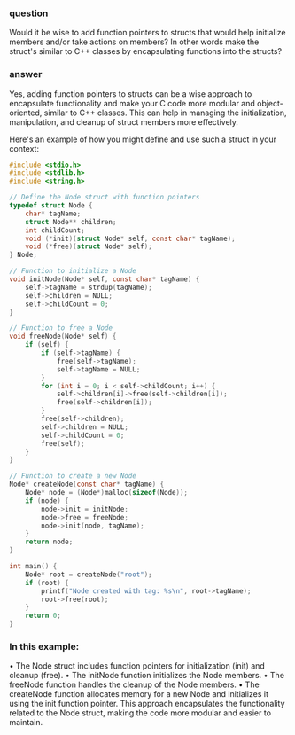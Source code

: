 ### question
Would it be wise to add function pointers to structs that would help initialize members and/or take actions on members?  In other words make the struct's similar to C++ classes by encapsulating functions into the structs?

### answer
Yes, adding function pointers to structs can be a wise approach to encapsulate functionality and make your C code more modular and object-oriented, similar to C++ classes. This can help in managing the initialization, manipulation, and cleanup of struct members more effectively.

Here's an example of how you might define and use such a struct in your context:

```c
#include <stdio.h>
#include <stdlib.h>
#include <string.h>

// Define the Node struct with function pointers
typedef struct Node {
    char* tagName;
    struct Node** children;
    int childCount;
    void (*init)(struct Node* self, const char* tagName);
    void (*free)(struct Node* self);
} Node;

// Function to initialize a Node
void initNode(Node* self, const char* tagName) {
    self->tagName = strdup(tagName);
    self->children = NULL;
    self->childCount = 0;
}

// Function to free a Node
void freeNode(Node* self) {
    if (self) {
        if (self->tagName) {
            free(self->tagName);
            self->tagName = NULL;
        }
        for (int i = 0; i < self->childCount; i++) {
            self->children[i]->free(self->children[i]);
            free(self->children[i]);
        }
        free(self->children);
        self->children = NULL;
        self->childCount = 0;
        free(self);
    }
}

// Function to create a new Node
Node* createNode(const char* tagName) {
    Node* node = (Node*)malloc(sizeof(Node));
    if (node) {
        node->init = initNode;
        node->free = freeNode;
        node->init(node, tagName);
    }
    return node;
}

int main() {
    Node* root = createNode("root");
    if (root) {
        printf("Node created with tag: %s\n", root->tagName);
        root->free(root);
    }
    return 0;
}
```

### In this example:
•	The Node struct includes function pointers for initialization (init) and cleanup (free).
•	The initNode function initializes the Node members.
•	The freeNode function handles the cleanup of the Node members.
•	The createNode function allocates memory for a new Node and initializes it using the init function pointer.
This approach encapsulates the functionality related to the Node struct, making the code more modular and easier to maintain.
